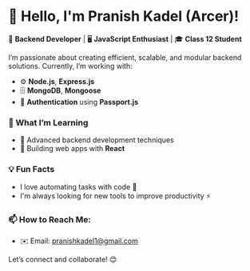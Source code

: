 # 👋 Hello, I'm Pranish Kadel (Arcer)!

🔧 **Backend Developer** | 🖥 **JavaScript Enthusiast** | 🎓 **Class 12 Student**

I’m passionate about creating efficient, scalable, and modular backend solutions. Currently, I’m working with:
- ⚙️ **Node.js**, **Express.js**
- 🗄 **MongoDB**, **Mongoose**
- 🔑 **Authentication** using **Passport.js**

### 🌱 What I’m Learning
- 🧠 Advanced backend development techniques
- 🚀 Building web apps with **React**

### 💡 Fun Facts
- I love automating tasks with code 🤖
- I'm always looking for new tools to improve productivity ⚡

### 📫 How to Reach Me:
- ✉️ Email: pranishkadel1@gmail.com

Let’s connect and collaborate! 😊

